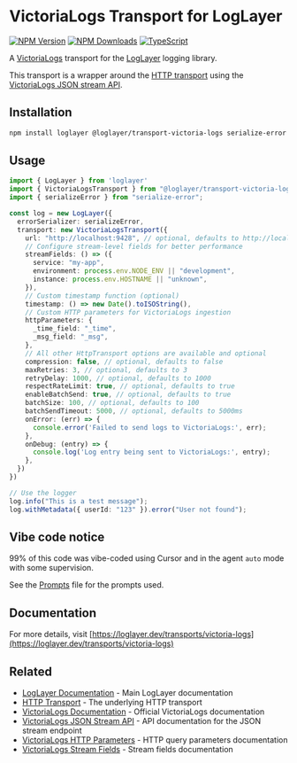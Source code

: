 # VictoriaLogs Transport for LogLayer

[![NPM Version](https://img.shields.io/npm/v/%40loglayer%2Ftransport-victoria-logs)](https://www.npmjs.com/package/@loglayer/transport-victoria-logs)
[![NPM Downloads](https://img.shields.io/npm/dm/%40loglayer%2Ftransport-victoria-logs)](https://www.npmjs.com/package/@loglayer/transport-victoria-logs)
[![TypeScript](https://img.shields.io/badge/%3C%2F%3E-TypeScript-%230074c1.svg)](http://www.typescriptlang.org/)

A [VictoriaLogs](https://victoriametrics.com/products/victorialogs/) transport for the [LogLayer](https://loglayer.dev) logging library.

This transport is a wrapper around the [HTTP transport](https://loglayer.dev/transports/http) using the [VictoriaLogs JSON stream API](https://docs.victoriametrics.com/victorialogs/data-ingestion/#json-stream-api).

## Installation

```bash
npm install loglayer @loglayer/transport-victoria-logs serialize-error
```

## Usage

```typescript
import { LogLayer } from 'loglayer'
import { VictoriaLogsTransport } from "@loglayer/transport-victoria-logs"
import { serializeError } from "serialize-error";

const log = new LogLayer({
  errorSerializer: serializeError,
  transport: new VictoriaLogsTransport({
    url: "http://localhost:9428", // optional, defaults to http://localhost:9428
    // Configure stream-level fields for better performance
    streamFields: () => ({
      service: "my-app",
      environment: process.env.NODE_ENV || "development",
      instance: process.env.HOSTNAME || "unknown",
    }),
    // Custom timestamp function (optional)
    timestamp: () => new Date().toISOString(),
    // Custom HTTP parameters for VictoriaLogs ingestion
    httpParameters: {
      _time_field: "_time",
      _msg_field: "_msg",
    },
    // All other HttpTransport options are available and optional
    compression: false, // optional, defaults to false
    maxRetries: 3, // optional, defaults to 3
    retryDelay: 1000, // optional, defaults to 1000
    respectRateLimit: true, // optional, defaults to true
    enableBatchSend: true, // optional, defaults to true
    batchSize: 100, // optional, defaults to 100
    batchSendTimeout: 5000, // optional, defaults to 5000ms
    onError: (err) => {
      console.error('Failed to send logs to VictoriaLogs:', err);
    },
    onDebug: (entry) => {
      console.log('Log entry being sent to VictoriaLogs:', entry);
    },
  })
})

// Use the logger
log.info("This is a test message");
log.withMetadata({ userId: "123" }).error("User not found");
```

## Vibe code notice

99% of this code was vibe-coded using Cursor and in the agent `auto` mode with some supervision.

See the [Prompts](PROMPTS.md) file for the prompts used.

## Documentation

For more details, visit [https://loglayer.dev/transports/victoria-logs](https://loglayer.dev/transports/victoria-logs) 


## Related

- [LogLayer Documentation](https://loglayer.dev) - Main LogLayer documentation
- [HTTP Transport](/transports/http) - The underlying HTTP transport
- [VictoriaLogs Documentation](https://docs.victoriametrics.com/victorialogs/) - Official VictoriaLogs documentation
- [VictoriaLogs JSON Stream API](https://docs.victoriametrics.com/victorialogs/data-ingestion/#json-stream-api) - API documentation for the JSON stream endpoint
- [VictoriaLogs HTTP Parameters](https://docs.victoriametrics.com/victorialogs/data-ingestion/#http-parameters) - HTTP query parameters documentation
- [VictoriaLogs Stream Fields](https://docs.victoriametrics.com/victorialogs/keyconcepts/#stream-fields) - Stream fields documentation
